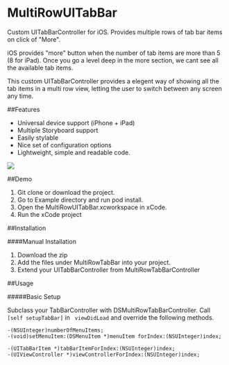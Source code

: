 # MultiRowUITabBar
Custom UITabBarController for iOS. Provides multiple rows of tab bar items on click of "More".

iOS provides "more" button when the number of tab items are more than 5 (8 for iPad). Once you go a level deep in the more section, we cant see all the available tab items. 

This custom UITabBarController provides a elegent way of showing all the tab items in a multi row view, letting the user to switch between any screen any time.

##Features

- Universal device support (iPhone + iPad)
- Multiple Storyboard support
- Easily stylable
- Nice set of configuration options
- Lightweight, simple and readable code.


![](http://res.cloudinary.com/dm6lqaxjt/image/upload/v1485178860/MultiRow_TabBar.gif)

##Demo

1. Git clone or download the project.
2. Go to Example directory and run pod install.
3. Open the MultiRowUITabBar.xcworkspace in xCode.
4. Run the xCode project

##Installation

####Manual Installation

1. Download the zip
2. Add the files under MultiRowTabBar into your project.
3. Extend your UITabBarController from MultiRowTabBarController

##Usage

#####Basic Setup

Subclass your TabBarController with DSMultiRowTabBarController. Call ```[self setupTabBar]``` in ``` viewDidLoad``` and override the following methods.

```
-(NSUInteger)numberOfMenuItems;
-(void)setMenuItem:(DSMenuItem *)menuItem forIndex:(NSUInteger)index;

-(UITabBarItem *)tabBarItemForIndex:(NSUInteger)index;
-(UIViewController *)viewControllerForIndex:(NSUInteger)index;
```
